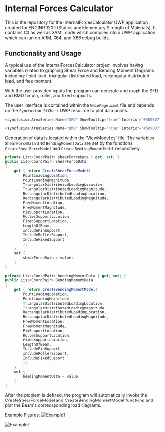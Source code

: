 # Internal Forces Calculator

This is the repository for the InternalForcesCalculator UWP application created for ENGINR 1200 (Statics and Elementary Strength of Materials). It contains C# as well as XAML code which compiles into a UWP application which can run on ARM, X64, and X86 debug builds.

## Functionality and Usage

A typical use of the InternalForcesCalculator project involves having variables related to graphing Shear Force and Bending Moment Diagrams including: Point load, triangular distributed load, rectangular distributed load, and free moment.

With the user provided inputs the program can generate and graph the SFD and BMD for pin, roller, and fixed supports.

The user interface is contained within the `MainPage.xaml` file and depends on the `Syncfusion SfChart` UWP resource to plot data points.
```c#
<syncfusion:AreaSeries Name="SFD" ShowTooltip="True" Interior="#5D9BD7" Label="Bending Moment Diagram" ItemsSource="{Binding ShearForceData}" XBindingPath="XCoord" YBindingPath="YCoord" /> // Bindings for the Shear Force Diagram

<syncfusion:AreaSeries Name="BMD" ShowTooltip="True" Interior="#5D9BD7" Label="Bending Moment Diagram" ItemsSource="{Binding BendingMomentData}" XBindingPath="XCoord" YBindingPath="YCoord" /> // Bindings for the Bending Moment Diagram
```

Generation of data is located within the 'ViewModel.cs' file. The variables `ShearForceData` and `BendingMomentData` are set by the functions `CreateShearForceModel` and `CreateBendingMomentModel` respectively.

```c#
private List<CoordPair> shearForceData { get; set; }
public List<CoordPair> ShearForceData
{
    get { return CreateShearForceModel(
        PointLoadingLocation,
        PointLoadingMagnitude,
        TriangularDistributedLoadingLocation,
        TriangularDistributedLoadingMagnitude,
        RectangularDistributedLoadingLocation,
        RectangularDistributedLoadingMagnitude,
        FreeMomentLocation,
        FreeMomentMagnitude,
        PinSupportLocation,
        RollerSupportLocation,
        FixedSupportLocation,
        LengthOfBeam,
        IncludePinSupport,
        IncludeRollerSupport,
        IncludeFixedSupport
        );
    }
    set {
        shearForceData = value; 
    }
}

private List<CoordPair> bendingMomentData { get; set; }
public List<CoordPair> BendingMomentData
{
    get { return CreateBendingMomentModel(
        PointLoadingLocation,
        PointLoadingMagnitude,
        TriangularDistributedLoadingLocation,
        TriangularDistributedLoadingMagnitude,
        RectangularDistributedLoadingLocation,
        RectangularDistributedLoadingMagnitude,
        FreeMomentLocation,
        FreeMomentMagnitude,
        PinSupportLocation,
        RollerSupportLocation,
        FixedSupportLocation,
        LengthOfBeam,
        IncludePinSupport,
        IncludeRollerSupport,
        IncludeFixedSupport
        );
    }
    set {
        bendingMomentData = value; 
    }
}
```

After the problem is defined, the program will automatically invoke the CreateShearForceModel and CreateBendingMomentModel functions and plot the Beam's correcsponding load diagrams.

Example Figures:
![Example1](https://github.com/SamuelBishop/UWP/tree/master/InternalForcesCalculator/Assets/FinalExample2.png)

![Example2](https://github.com/SamuelBishop/UWP/tree/master/InternalForcesCalculator/Assets/FinalExample3.png)